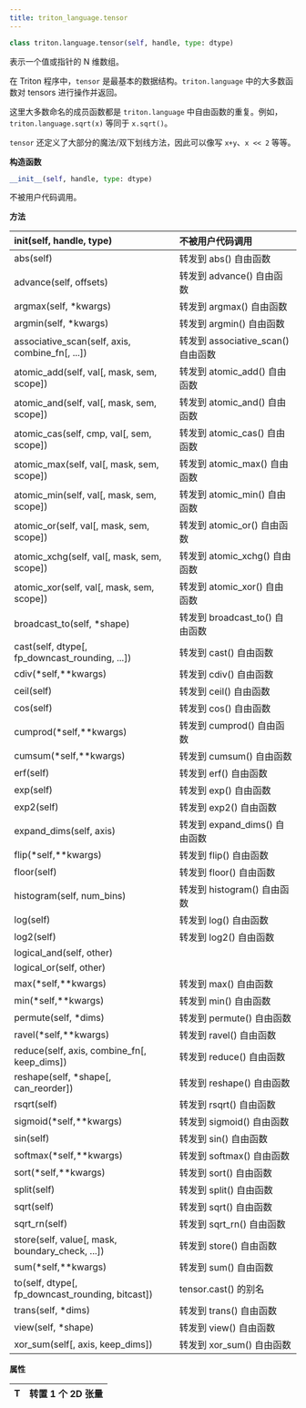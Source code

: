 ```yaml
---
title: triton_language.tensor
---
```


```python
class triton.language.tensor(self, handle, type: dtype)
```
表示一个值或指针的 N 维数组。

在 Triton 程序中，`tensor` 是最基本的数据结构。`triton.language` 中的大多数函数对 tensors 进行操作并返回。


这里大多数命名的成员函数都是 `triton.language` 中自由函数的重复。例如，`triton.language.sqrt(x)` 等同于 `x.sqrt()`。


`tensor` 还定义了大部分的魔法/双下划线方法，因此可以像写 `x+y`、`x << 2` 等等。


**构造函数**

```python
__init__(self, handle, type: dtype)
```
不被用户代码调用。

**方法**

| __init__(self, handle, type) |不被用户代码调用|
|:----|:----|
| abs(self) |转发到 abs() 自由函数|
| advance(self, offsets) |转发到 advance() 自由函数|
| argmax(self, *kwargs) |转发到 argmax() 自由函数|
| argmin(self, *kwargs) |转发到 argmin() 自由函数|
| associative_scan(self, axis, combine_fn[, ...]) |转发到 associative_scan() 自由函数|
| atomic_add(self, val[, mask, sem, scope]) |转发到 atomic_add() 自由函数|
| atomic_and(self, val[, mask, sem, scope]) |转发到 atomic_and() 自由函数|
| atomic_cas(self, cmp, val[, sem, scope]) |转发到 atomic_cas() 自由函数|
| atomic_max(self, val[, mask, sem, scope]) |转发到 atomic_max() 自由函数|
| atomic_min(self, val[, mask, sem, scope]) |转发到 atomic_min() 自由函数|
| atomic_or(self, val[, mask, sem, scope]) |转发到 atomic_or() 自由函数|
| atomic_xchg(self, val[, mask, sem, scope]) |转发到 atomic_xchg() 自由函数|
| atomic_xor(self, val[, mask, sem, scope]) |转发到 atomic_xor() 自由函数|
| broadcast_to(self, *shape) |转发到 broadcast_to() 自由函数|
| cast(self, dtype[, fp_downcast_rounding, ...]) |转发到 cast() 自由函数|
| cdiv(*self,**kwargs) |转发到 cdiv() 自由函数|
| ceil(self) |转发到 ceil() 自由函数|
| cos(self) |转发到 cos() 自由函数|
| cumprod(*self,**kwargs) |转发到 cumprod() 自由函数|
| cumsum(*self,**kwargs) |转发到 cumsum() 自由函数|
| erf(self) |转发到 erf() 自由函数|
| exp(self) |转发到 exp() 自由函数|
| exp2(self) |转发到 exp2() 自由函数|
| expand_dims(self, axis) |转发到 expand_dims() 自由函数|
| flip(*self,**kwargs) |转发到 flip() 自由函数|
| floor(self) |转发到 floor() 自由函数|
| histogram(self, num_bins) |转发到 histogram() 自由函数|
| log(self) |转发到 log() 自由函数|
| log2(self) |转发到 log2() 自由函数|
| logical_and(self, other) | |
| logical_or(self, other) ||
| max(*self,**kwargs) |转发到 max() 自由函数|
| min(*self,**kwargs) |转发到 min() 自由函数|
| permute(self, *dims) |转发到 permute() 自由函数|
| ravel(*self,**kwargs) |转发到 ravel() 自由函数|
| reduce(self, axis, combine_fn[, keep_dims]) |转发到 reduce() 自由函数|
| reshape(self, *shape[, can_reorder]) |转发到 reshape() 自由函数|
| rsqrt(self) |转发到 rsqrt() 自由函数|
| sigmoid(*self,**kwargs) |转发到 sigmoid() 自由函数|
| sin(self) |转发到 sin() 自由函数|
| softmax(*self,**kwargs) |转发到 softmax() 自由函数|
| sort(*self,**kwargs) |转发到 sort() 自由函数|
| split(self) |转发到 split() 自由函数|
| sqrt(self) |转发到 sqrt() 自由函数|
| sqrt_rn(self) |转发到 sqrt_rn() 自由函数|
| store(self, value[, mask, boundary_check, ...]) |转发到 store() 自由函数|
| sum(*self,**kwargs) |转发到 sum() 自由函数|
| to(self, dtype[, fp_downcast_rounding, bitcast]) |tensor.cast() 的别名|
| trans(self, *dims) |转发到 trans() 自由函数|
| view(self, *shape) |转发到 view() 自由函数|
| xor_sum(self[, axis, keep_dims]) |转发到 xor_sum() 自由函数|


**属性**

| T |转置  1 个 2D 张量|
|:----|:----|


